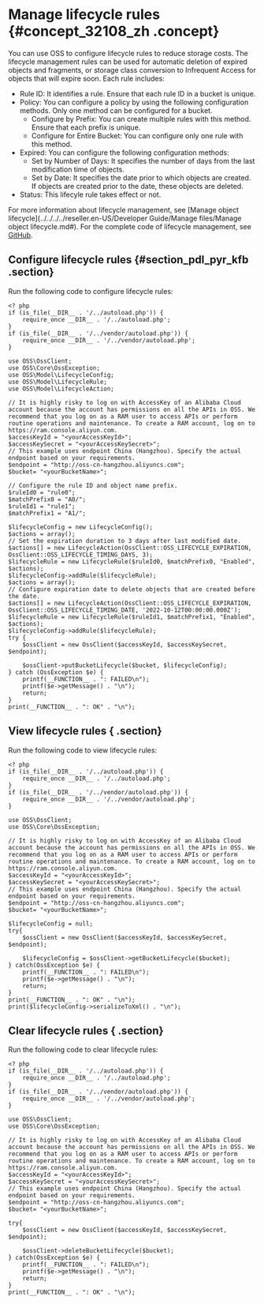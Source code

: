 # Manage lifecycle rules {#concept_32108_zh .concept}

You can use OSS to configure lifecycle rules to reduce storage costs. The lifecycle management rules can be used for automatic deletion of expired objects and fragments, or storage class conversion to Infrequent Access for objects that will expire soon. Each rule includes:

-   Rule ID: It identifies a rule. Ensure that each rule ID in a bucket is unique.
-   Policy: You can configure a policy by using the following configuration methods. Only one method can be configured for a bucket.
    -   Configure by Prefix: You can create multiple rules with this method. Ensure that each prefix is unique.
    -   Configure for Entire Bucket: You can configure only one rule with this method.
-   Expired: You can configure the following configuration methods:
    -   Set by Number of Days: It specifies the number of days from the last modification time of objects.
    -   Set by Date: It specifies the date prior to which objects are created. If objects are created prior to the date, these objects are deleted.
-   Status: This lifecyle rule takes effect or not.

For more information about lifecycle management, see [Manage object lifecycle](../../../../reseller.en-US/Developer Guide/Manage files/Manage object lifecycle.md#). For the complete code of lifecycle management, see [GitHub](https://github.com/aliyun/aliyun-oss-php-sdk/blob/master/samples/BucketLifecycle.php).

## Configure lifecycle rules {#section_pdl_pyr_kfb .section}

Run the following code to configure lifecycle rules:

```language-php
<? php
if (is_file(__DIR__ . '/../autoload.php')) {
    require_once __DIR__ . '/../autoload.php';
}
if (is_file(__DIR__ . '/../vendor/autoload.php')) {
    require_once __DIR__ . '/../vendor/autoload.php';
}

use OSS\OssClient;
use OSS\Core\OssException;
use OSS\Model\LifecycleConfig;
use OSS\Model\LifecycleRule;
use OSS\Model\LifecycleAction;

// It is highly risky to log on with AccessKey of an Alibaba Cloud account because the account has permissions on all the APIs in OSS. We recommend that you log on as a RAM user to access APIs or perform routine operations and maintenance. To create a RAM account, log on to https://ram.console.aliyun.com.
$accessKeyId = "<yourAccessKeyId>";
$accessKeySecret = "<yourAccessKeySecret>";
// This example uses endpoint China (Hangzhou). Specify the actual endpoint based on your requirements.
$endpoint = "http://oss-cn-hangzhou.aliyuncs.com";
$bucket= "<yourBucketName>";

// Configure the rule ID and object name prefix.
$ruleId0 = "rule0";
$matchPrefix0 = "A0/";
$ruleId1 = "rule1";
$matchPrefix1 = "A1/";

$lifecycleConfig = new LifecycleConfig();
$actions = array();
// Set the expiration duration to 3 days after last modified date.
$actions[] = new LifecycleAction(OssClient::OSS_LIFECYCLE_EXPIRATION, OssClient::OSS_LIFECYCLE_TIMING_DAYS, 3);
$lifecycleRule = new LifecycleRule($ruleId0, $matchPrefix0, "Enabled", $actions);
$lifecycleConfig->addRule($lifecycleRule);
$actions = array();
// Configure expiration date to delete objects that are created before the date.
$actions[] = new LifecycleAction(OssClient::OSS_LIFECYCLE_EXPIRATION, OssClient::OSS_LIFECYCLE_TIMING_DATE, '2022-10-12T00:00:00.000Z');
$lifecycleRule = new LifecycleRule($ruleId1, $matchPrefix1, "Enabled", $actions);
$lifecycleConfig->addRule($lifecycleRule);
try {
    $ossClient = new OssClient($accessKeyId, $accessKeySecret, $endpoint);

    $ossClient->putBucketLifecycle($bucket, $lifecycleConfig);
} catch (OssException $e) {
    printf(__FUNCTION__ . ": FAILED\n");
    printf($e->getMessage() . "\n");
    return;
}
print(__FUNCTION__ . ": OK" . "\n");

```

## View lifecycle rules { .section}

Run the following code to view lifecycle rules:

```language-php
<? php
if (is_file(__DIR__ . '/../autoload.php')) {
    require_once __DIR__ . '/../autoload.php';
}
if (is_file(__DIR__ . '/../vendor/autoload.php')) {
    require_once __DIR__ . '/../vendor/autoload.php';
}

use OSS\OssClient;
use OSS\Core\OssException;

// It is highly risky to log on with AccessKey of an Alibaba Cloud account because the account has permissions on all the APIs in OSS. We recommend that you log on as a RAM user to access APIs or perform routine operations and maintenance. To create a RAM account, log on to https://ram.console.aliyun.com.
$accessKeyId = "<yourAccessKeyId>";
$accessKeySecret = "<yourAccessKeySecret>";
// This example uses endpoint China (Hangzhou). Specify the actual endpoint based on your requirements.
$endpoint = "http://oss-cn-hangzhou.aliyuncs.com";
$bucket= "<yourBucketName>";

$lifecycleConfig = null;
try{
    $ossClient = new OssClient($accessKeyId, $accessKeySecret, $endpoint);

    $lifecycleConfig = $ossClient->getBucketLifecycle($bucket);
} catch(OssException $e) {
    printf(__FUNCTION__ . ": FAILED\n");
    printf($e->getMessage() . "\n");
    return;
}
print(__FUNCTION__ . ": OK" . "\n");
print($lifecycleConfig->serializeToXml() . "\n");

```

## Clear lifecycle rules { .section}

Run the following code to clear lifecycle rules:

```language-php
<? php
if (is_file(__DIR__ . '/../autoload.php')) {
    require_once __DIR__ . '/../autoload.php';
}
if (is_file(__DIR__ . '/../vendor/autoload.php')) {
    require_once __DIR__ . '/../vendor/autoload.php';
}

use OSS\OssClient;
use OSS\Core\OssException;

// It is highly risky to log on with AccessKey of an Alibaba Cloud account because the account has permissions on all the APIs in OSS. We recommend that you log on as a RAM user to access APIs or perform routine operations and maintenance. To create a RAM account, log on to https://ram.console.aliyun.com.
$accessKeyId = "<yourAccessKeyId>";
$accessKeySecret = "<yourAccessKeySecret>";
// This example uses endpoint China (Hangzhou). Specify the actual endpoint based on your requirements.
$endpoint = "http://oss-cn-hangzhou.aliyuncs.com";
$bucket= "<yourBucketName>";

try{
    $ossClient = new OssClient($accessKeyId, $accessKeySecret, $endpoint);

    $ossClient->deleteBucketLifecycle($bucket);
} catch(OssException $e) {
    printf(__FUNCTION__ . ": FAILED\n");
    printf($e->getMessage() . "\n");
    return;
}
print(__FUNCTION__ . ": OK" . "\n");

```

